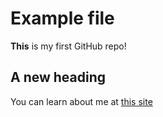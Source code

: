 # Example file

**This** is my first GitHub repo!

## A new heading

You can learn about me at [this site](https://mttaggart-resume.herokuapp.com)
